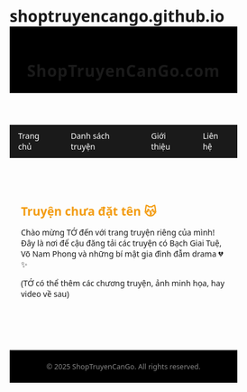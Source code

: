 # shoptruyencango.github.io
<!DOCTYPE html>
<html lang="vi">
<head>
  <meta charset="UTF-8">
  <meta name="viewport" content="width=device-width, initial-scale=1.0">
  <title>shoptruyencango.com</title>
  <style>
    * {
      margin: 0;
      padding: 0;
      box-sizing: border-box;
      font-family: 'Segoe UI', sans-serif;
    }

    body {
      background-color: #111;
      color: #fff;
      line-height: 1.6;
    }

    header {
      background-color: #000;
      padding: 20px;
      text-align: center;
      border-bottom: 1px solid #333;
    }

    header h1 {
      font-size: 2em;
      letter-spacing: 1px;
    }

    nav {
      display: flex;
      justify-content: center;
      background-color: #1a1a1a;
      padding: 10px 0;
      border-bottom: 1px solid #333;
    }

    nav a {
      color: #fff;
      text-decoration: none;
      margin: 0 15px;
      transition: color 0.3s ease;
    }

    nav a:hover {
      color: #f39c12;
    }

    main {
      max-width: 900px;
      margin: 30px auto;
      padding: 20px;
    }

    .truyen {
      margin-bottom: 40px;
    }

    .truyen h2 {
      color: #f39c12;
      margin-bottom: 10px;
    }

    footer {
      background-color: #000;
      text-align: center;
      padding: 20px;
      border-top: 1px solid #333;
      font-size: 0.9em;
      color: #888;
    }
  </style>
</head>
<body>

  <header>
    <h1>ShopTruyenCanGo.com</h1>
  </header>

  <nav>
    <a href="#">Trang chủ</a>
    <a href="#">Danh sách truyện</a>
    <a href="#">Giới thiệu</a>
    <a href="#">Liên hệ</a>
  </nav>

  <main>
    <div class="truyen">
      <h2>Truyện chưa đặt tên 😽</h2>
      <p>Chào mừng TỚ đến với trang truyện riêng của mình! Đây là nơi để cậu đăng tải các truyện có Bạch Giai Tuệ, Võ Nam Phong và những bí mật gia đình đẫm drama 💔✨</p>
      <p>(TỚ có thể thêm các chương truyện, ảnh minh họa, hay video về sau)</p>
    </div>
  </main>

  <footer>
    &copy; 2025 ShopTruyenCanGo. All rights reserved.
  </footer>

</body>
</html>

